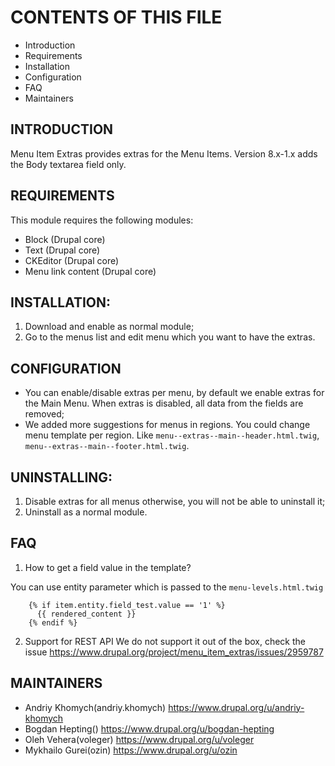 
# CONTENTS OF THIS FILE
  
 * Introduction
 * Requirements
 * Installation
 * Configuration
 * FAQ
 * Maintainers
 
## INTRODUCTION

Menu Item Extras provides extras for the Menu Items.
Version 8.x-1.x adds the Body textarea field only.

## REQUIREMENTS

This module requires the following modules:

 * Block (Drupal core)
 * Text (Drupal core)
 * CKEditor (Drupal core)
 * Menu link content (Drupal core)

## INSTALLATION:

1. Download and enable as normal module;
2. Go to the menus list and edit menu which you want to have the extras.

## CONFIGURATION

* You can enable/disable extras per menu, by default we enable extras for
  the Main Menu.
  When extras is disabled, all data from the fields are removed;
* We added more suggestions for menus in regions. You could change menu
  template per region. Like `menu--extras--main--header.html.twig`,
  `menu--extras--main--footer.html.twig`.

## UNINSTALLING:

1. Disable extras for all menus otherwise, you will not be able to uninstall it;
2. Uninstall as a normal module.

## FAQ
1. How to get a field value in the template?

 You can use entity parameter which is passed to the `menu-levels.html.twig`
```
    {% if item.entity.field_test.value == '1' %}
      {{ rendered_content }}
    {% endif %}
```

2. Support for REST API
We do not support it out of the box, check the issue https://www.drupal.org/project/menu_item_extras/issues/2959787
## MAINTAINERS

- Andriy Khomych(andriy.khomych) https://www.drupal.org/u/andriy-khomych
- Bogdan Hepting() https://www.drupal.org/u/bogdan-hepting
- Oleh Vehera(voleger) https://www.drupal.org/u/voleger
- Mykhailo Gurei(ozin) https://www.drupal.org/u/ozin
